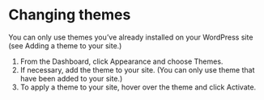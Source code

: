 # Changing themes

You can only use themes you’ve already installed on your WordPress site (see Adding a theme to your site.)

1. From the Dashboard, click Appearance and choose Themes.
2. If necessary, add the theme to your site. (You can only use theme that have been added to your site.)
3. To apply a theme to your site, hover over the theme and click Activate.

